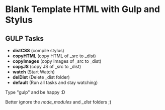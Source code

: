 # Blank Template HTML with Gulp and Stylus #

## GULP Tasks ##

- **distCSS** (compile stylus)
- **copyHTML** (copy HTML of _src to _dist)
- **copyImages** (copy Images of _src to _dist)
- **copyJS** (copy JS of _src to _dist)
- **watch** (Start Watch)
- **delDist** (Delete _dist folder)
- **default** (Run all tasks and stay watching)

Type "gulp" and be happy :D

Better ignore the *node_modules* and *_dist* folders ;)